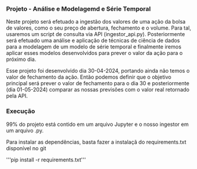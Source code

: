 ### Projeto - Análise e Modelagemd e Série Temporal

Neste projeto será efetuado a ingestão dos valores de uma ação da bolsa de valores, como o seu preço de abertura, fechamento e o volume. Para tal, usaremos um script de consulta via API (ingestor_api.py). Posteriormente será efetuado uma análise e aplicação de técnicas de ciência de dados para a modelagem de um modelo de série temporal e finalmente iremos aplicar esses modelos desenvolvidos para prever o valor da ação para o próximo dia.

Esse projeto foi desenvolvido dia 30-04-2024, portando ainda não temos o valor de fechamento da ação. Então podemos definir que o objetivo principal será prever o valor de fechamento para o dia 30 e posteriormente (dia 01-05-2024) comparar as nossas previsões com o valor real retornado pela API.

### Execução

99% do projeto está contido em um arquivo Jupyter e o nosso ingestor em um arquivo .py.

Para instalar as dependências, basta fazer a instalaçã do requirements.txt disponível no git

'''pip install -r requirements.txt'''
